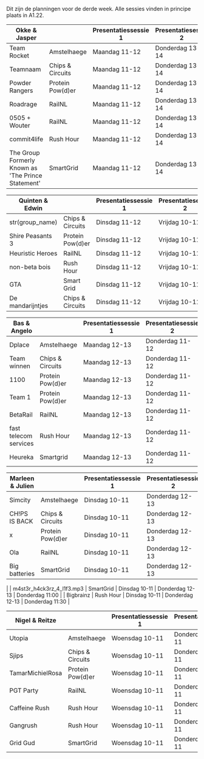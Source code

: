 Dit zijn de planningen voor de derde week.
Alle sessies vinden in principe plaats in A1.22.

| Okke & Jasper                                      |                  | Presentatiessessie 1 | Presentatiesessie 2 | Voortgangsgesprek |
|----------------------------------------------------|------------------|----------------------|---------------------|-------------------|
| Team Rocket                                        | Amstelhaege      | Maandag 11-12        | Donderdag 13-14     | Maandag 12:00     |
| Teamnaam                                           | Chips & Circuits | Maandag 11-12        | Donderdag 13-14     | Maandag 12:30     |
| Powder Rangers                                     | Protein Pow(d)er | Maandag 11-12        | Donderdag 13-14     | Maandag 13:00     |
| Roadrage                                           | RailNL           | Maandag 11-12        | Donderdag 13-14     | Maandag 13:30     |
| 0505 + Wouter                                      | RailNL           | Maandag 11-12        | Donderdag 13-14     | Maandag 14:00     |
| commit4life                                        | Rush Hour        | Maandag 11-12        | Donderdag 13-14     | Maandag 14:30     |
| The Group Formerly Known as 'The Prince Statement' | SmartGrid        | Maandag 11-12        | Donderdag 13-14     | Maandag 15:00     |

| Quinten & Edwin                                    |                  | Presentatiessessie 1 | Presentatiesessie 2 | Voortgangsgesprek |
|----------------------------------------------------|------------------|----------------------|---------------------|-------------------|
| str(group_name)                                    | Chips & Circuits | Dinsdag 11-12        | Vrijdag 10-11       | Dinsdag 12:00     |
| Shire Peasants 3                                   | Protein Pow(d)er | Dinsdag 11-12        | Vrijdag 10-11       | Dinsdag 12:30     |
| Heuristic Heroes                                   | RailNL           | Dinsdag 11-12        | Vrijdag 10-11       | Dinsdag 13:00     |
| non-beta bois                                      | Rush Hour        | Dinsdag 11-12        | Vrijdag 10-11       | Vrijdag 11:00     |
| GTA                                                | Smart Grid       | Dinsdag 11-12        | Vrijdag 10-11       | Vrijdag 11:30     |
| De mandarijntjes                                   | Chips & Circuits | Dinsdag 11-12        | Vrijdag 10-11       | Vrijdag 12:00     |

| Bas & Angelo                                       |                  | Presentatiessessie 1 | Presentatiesessie 2 | Voortgangsgesprek |
|----------------------------------------------------|------------------|----------------------|---------------------|-------------------|
| Dplace                                             | Amstelhaege      | Maandag 12-13       | Donderdag 11-12     | Maandag 11:00    |
| Team winnen                                        | Chips & Circuits | Maandag 12-13       | Donderdag 11-12     | Maandag 11:30    |
| 1100                                               | Protein Pow(d)er | Maandag 12-13       | Donderdag 11-12     | Maandag 13:00    |
| Team 1                                             | Protein Pow(d)er | Maandag 12-13       | Donderdag 11-12     | Donderdag 12:00   |
| BetaRail                                           | RailNL           | Maandag 12-13       | Donderdag 11-12     | Donderdag 12:30   |
| fast telecom services                              | Rush Hour        | Maandag 12-13       | Donderdag 11-12     | Donderdag 13:00   |
| Heureka                                            | Smartgrid        | Maandag 12-13       | Donderdag 11-12     | Donderdag 13:30   |

| Marleen & Julien                                   |                  | Presentatiessessie 1 | Presentatiesessie 2 | Voortgangsgesprek |
|----------------------------------------------------|------------------|----------------------|---------------------|-------------------|
| Simcity                                            | Amstelhaege      | Dinsdag 10-11        | Donderdag 12-13     | Dinsdag 11:00     |
|  CH!PS IS BACK                                     | Chips & Circuits | Dinsdag 10-11        | Donderdag 12-13     | Dinsdag 11:30     |
| x                                                  | Protein Pow(d)er | Dinsdag 10-11        | Donderdag 12-13     | Dinsdag 12:00     |
| Ola                                                | RailNL           | Dinsdag 10-11        | Donderdag 12-13     | Dinsdag 12:30     |
| Big batteries                                      | SmartGrid        | Dinsdag 10-11        | Donderdag 12-13     | Donderdag 10:30 
 |
| m4st3r_h4ck3rz_4_l1f3.mp3                          | SmartGrid        | Dinsdag 10-11        | Donderdag 12-13     | Donderdag 11:00    |
| Bigbrainz                                          | Rush Hour        | Dinsdag 10-11        | Donderdag 12-13     | Donderdag 11:30 
 |

| Nigel & Reitze                                     |                  | Presentatiessessie 1 | Presentatiesessie 2 | Voortgangsgesprek |
|----------------------------------------------------|------------------|----------------------|---------------------|-------------------|
| Utopia                                             | Amstelhaege      | Woensdag 10-11       | Donderdag 10-11     | Woensdag 11:00    |
| Sjips                                              | Chips & Circuits | Woensdag 10-11       | Donderdag 10-11     | Woensdag 11:30    |
| TamarMichielRosa                                   | Protein Pow(d)er | Woensdag 10-11       | Donderdag 10-11     | Woensdag 12:00    |
| PGT Party                                          | RailNL           | Woensdag 10-11       | Donderdag 10-11     | Woensdag 12:30    |
| Caffeine Rush                                      | Rush Hour        | Woensdag 10-11       | Donderdag 10-11     | Donderdag 11:00   |
| Gangrush                                           | Rush Hour        | Woensdag 10-11       | Donderdag 10-11     | Donderdag 11:30   |
| Grid Gud                                           | SmartGrid        | Woensdag 10-11       | Donderdag 10-11     | Donderdag 12:00   |
